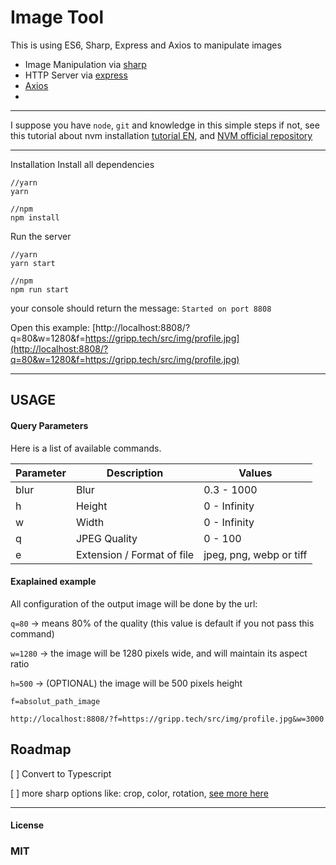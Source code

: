 Image Tool
==================================

This is using ES6, Sharp, Express and Axios to manipulate images
- Image Manipulation via [sharp](https://github.com/lovell/sharp)
- HTTP Server via [express](https://expressjs.com/)
- [Axios](https://github.com/axios/axios)
- 

----------------------------
I suppose you have `node`, `git` and knowledge in this simple steps if not, see this tutorial about nvm installation [tutorial EN](https://www.keycdn.com/blog/node-version-manager), and [NVM official repository](https://github.com/nvm-sh/nvm) 

----------------------------

Installation
Install all dependencies
```
//yarn
yarn

//npm
npm install
```

Run the server
```
//yarn
yarn start

//npm
npm run start
```
your console should return the message:
`Started on port 8808`

Open this example: [http://localhost:8808/?q=80&w=1280&f=https://gripp.tech/src/img/profile.jpg](http://localhost:8808/?q=80&w=1280&f=https://gripp.tech/src/img/profile.jpg)

----------------------------
## USAGE


#### Query Parameters

Here is a list of available commands.

| Parameter | Description  | Values         |
| --------- | ------------ | -------------- |
| blur      | Blur         | 0.3 - 1000     |
| h         | Height       | 0 - Infinity   |
| w         | Width        | 0 - Infinity   |
| q         | JPEG Quality | 0 - 100        |
| e         | Extension / Format of file | jpeg, png, webp or tiff |


#### Exaplained example
All configuration of the output image will be done by the url:

`q=80` -> means 80% of the quality (this value is default if you not pass this command)

`w=1280` -> the image will be 1280 pixels wide, and will maintain its aspect ratio

`h=500` -> (OPTIONAL) the image will be 500 pixels height

`f=absolut_path_image`


```
http://localhost:8808/?f=https://gripp.tech/src/img/profile.jpg&w=3000
```
Roadmap
-------
[ ] Convert to Typescript

[ ] more sharp options like: crop, color, rotation, [see more here](https://sharp.pixelplumbing.com/en/stable/api-operation/)

----
#### License
### MIT

[Sharp Cropping]: http://sharp.pixelplumbing.com/en/stable/api-resize/#crop
